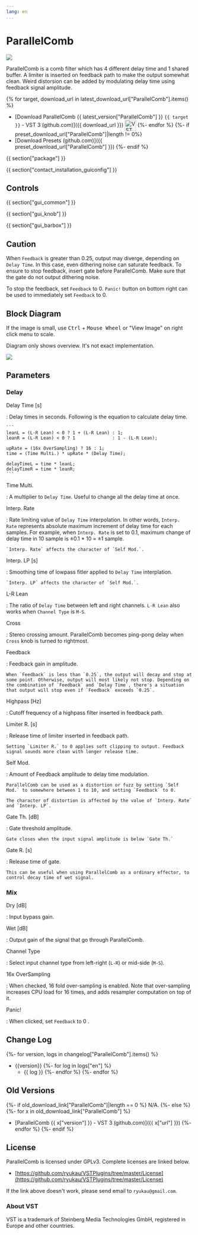 ```yaml
---
lang: en
...
```


# ParallelComb
![](img/ParallelComb.png)

ParallelComb is a comb filter which has 4 different delay time and 1 shared buffer. A limiter is inserted on feedback path to make the output somewhat clean. Weird distorsion can be added by modulating delay time using feedback signal amplitude.

{% for target, download_url in latest_download_url["ParallelComb"].items() %}
- [Download ParallelComb {{ latest_version["ParallelComb"] }} `{{ target }}` - VST 3 (github.com)]({{ download_url }}) <img
  src="img/VST_Compatible_Logo_Steinberg_negative.svg"
  alt="VST compatible logo."
  width="30px"
  style="display: inline-block; vertical-align: middle;">
{%- endfor %}
{%- if preset_download_url["ParallelComb"]|length != 0%}
- [Download Presets (github.com)]({{ preset_download_url["ParallelComb"] }})
{%- endif %}

{{ section["package"] }}

{{ section["contact_installation_guiconfig"] }}

## Controls
{{ section["gui_common"] }}

{{ section["gui_knob"] }}

{{ section["gui_barbox"] }}

## Caution
When `Feedback` is greater than 0.25, output may diverge, depending on `Delay Time`. In this case, even dithering noise can saturate feedback. To ensure to stop feedback, insert gate before ParallelComb. Make sure that the gate do not output dithering noise.

To stop the feedback, set `Feedback` to 0. `Panic!` button on bottom right can be used to immediately set `Feedback` to 0.

## Block Diagram
If the image is small, use <kbd>Ctrl</kbd> + <kbd>Mouse Wheel</kbd> or "View Image" on right click menu to scale.

Diagram only shows overview. It's not exact implementation.

![](img/ParallelComb.svg)

## Parameters
### Delay
Delay Time \[s\]

:   Delay times in seconds. Following is the equation to calculate delay time.

    ```
    leanL = (L-R Lean) < 0 ? 1 + (L-R Lean) : 1;
    leanR = (L-R Lean) < 0 ? 1              : 1 - (L-R Lean);

    upRate = (16x OverSampling) ? 16 : 1;
    time = (Time Multi.) * upRate * (Delay Time);

    delayTimeL = time * leanL;
    delayTimeR = time * leanR;
    ```

Time Multi.

:   A multiplier to `Delay Time`. Useful to change all the delay time at once.

Interp. Rate

:   Rate limiting value of `Delay Time` interpolation. In other words, `Interp. Rate` represents absolute maximum increment of delay time for each samples. For example, when `Interp. Rate` is set to 0.1, maximum change of delay time in 10 sample is ±0.1 * 10 = ±1 sample.

    `Interp. Rate` affects the character of `Self Mod.`.

Interp. LP \[s\]

:   Smoothing time of lowpass fitler applied to `Delay Time` interplation.

    `Interp. LP` affects the character of `Self Mod.`.

L-R Lean

:   The ratio of `Delay Time` between left and right channels. `L-R Lean` also works when `Channel Type` is `M-S`.

Cross

:   Stereo crossing amount. ParallelComb becomes ping-pong delay when `Cross` knob is turned to rightmost.

Feedback

:   Feedback gain in amplitude.

    When `Feedback` is less than `0.25`, the output will decay and stop at some point. Otherwise, output will most likely not stop. Depending on the combination of `Feedback` and `Delay Time`, there's a situation that output will stop even if `Feedback` exceeds `0.25`.

Highpass \[Hz\]

:   Cutoff frequency of a highpass filter inserted in feedback path.

Limiter R. \[s\]

:   Release time of limiter inserted in feedback path.

    Setting `Limiter R.` to 0 applies soft clipping to output. Feedback signal sounds more clean with longer release time.

Self Mod.

:   Amount of Feedback amplitude to delay time modulation.

    ParallelComb can be used as a distortion or fuzz by setting `Self Mod.` to somewhere between 1 to 10, and setting `Feedback` to 0.

    The character of distortion is affected by the value of `Interp. Rate` and `Interp. LP`.

Gate Th. \[dB\]

:   Gate threshold amplitude.

    Gate closes when the input signal amplitude is below `Gate Th.`

Gate R. \[s\]

:   Release time of gate.

    This can be useful when using ParallelComb as a ordinary effector, to control decay time of wet signal.

### Mix

Dry \[dB\]

:   Input bypass gain.

Wet \[dB\]

:   Output gain of the signal that go through ParallelComb.

Channel Type

:   Select input channel type from left-right (`L-R`) or mid-side (`M-S`).

16x OverSampling

:   When checked, 16 fold over-sampling is enabled. Note that over-sampling increases CPU load for 16 times, and adds resampler computation on top of it.

Panic!

:   When clicked, set `Feedback` to 0 .

## Change Log
{%- for version, logs in changelog["ParallelComb"].items() %}
- {{version}}
  {%- for log in logs["en"] %}
  - {{ log }}
  {%- endfor %}
{%- endfor %}

## Old Versions
{%- if old_download_link["ParallelComb"]|length == 0 %}
N/A.
{%- else %}
  {%- for x in old_download_link["ParallelComb"] %}
- [ParallelComb {{ x["version"] }} - VST 3 (github.com)]({{ x["url"] }})
  {%- endfor %}
{%- endif %}

## License
ParallelComb is licensed under GPLv3. Complete licenses are linked below.

- [https://github.com/ryukau/VSTPlugins/tree/master/License](https://github.com/ryukau/VSTPlugins/tree/master/License)

If the link above doesn't work, please send email to `ryukau@gmail.com`.

### About VST
VST is a trademark of Steinberg Media Technologies GmbH, registered in Europe and other countries.
